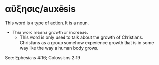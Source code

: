 # αὔξησις/auxēsis
This word is a type of action. It is a noun.

* This word means growth or increase.
    * This word is only used to talk about the growth of Christians. Christians as a group somehow experience growth that is in some way like the way a human body grows.

See: Ephesians 4:16; Colossians 2:19